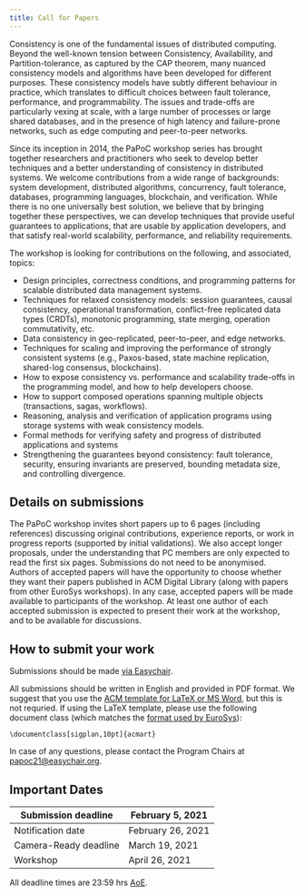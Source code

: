 ```yaml
---
title: Call for Papers
---
```


Consistency is one of the fundamental issues of distributed computing. Beyond the well-known tension between Consistency, Availability, and Partition-tolerance, as captured by the CAP theorem, many nuanced consistency models and algorithms have been developed for different purposes. These consistency models have subtly different behaviour in practice, which translates to difficult choices between fault tolerance, performance, and programmability. The issues and trade-offs are particularly vexing at scale, with a large number of processes or large shared databases, and in the presence of high latency and failure-prone networks, such as edge computing and peer-to-peer networks.

Since its inception in 2014, the PaPoC workshop series has brought together researchers and practitioners who seek to develop better techniques and a better understanding of consistency in distributed systems. We welcome contributions from a wide range of backgrounds: system development, distributed algorithms, concurrency, fault tolerance, databases, programming languages, blockchain, and verification. While there is no one universally best solution, we believe that by bringing together these perspectives, we can develop techniques that provide useful guarantees to applications, that are usable by application developers, and that satisfy real-world scalability, performance, and reliability requirements.

The workshop is looking for contributions on the following, and associated, topics:
* Design principles, correctness conditions, and programming patterns for scalable distributed data management systems.
* Techniques for relaxed consistency models: session guarantees, causal consistency, operational transformation, conflict-free replicated data types (CRDTs), monotonic programming, state merging, operation commutativity, etc.
* Data consistency in geo-replicated, peer-to-peer, and edge networks.
* Techniques for scaling and improving the performance of strongly consistent systems (e.g., Paxos-based, state machine replication, shared-log consensus, blockchains).
* How to expose consistency vs. performance and scalability trade-offs in the programming model, and how to help developers choose.
* How to support composed operations spanning multiple objects (transactions, sagas, workflows).
* Reasoning, analysis and verification of application programs using storage systems with weak consistency models.
* Formal methods for verifying safety and progress of distributed applications and systems
* Strengthening the guarantees beyond consistency: fault tolerance, security, ensuring invariants are preserved, bounding metadata size, and controlling divergence.

## Details on submissions

The PaPoC workshop invites short papers up to 6 pages (including references) discussing original contributions, experience reports, or work in progress reports (supported by initial validations). We also accept longer proposals, under the understanding that PC members are only expected to read the first six pages. Submissions do not need to be anonymised.
Authors of accepted papers will have the opportunity to choose whether they want their papers published in ACM Digital Library (along with papers from other EuroSys workshops). In any case, accepted papers will be made available to participants of the workshop. At least one author of each accepted submission is expected to present their work at the workshop, and to be available for discussions.

## How to submit your work
Submissions should be made [via Easychair](https://easychair.org/conferences/?conf=papoc21).

All submissions should be written in English and provided in PDF format. We suggest that you use the [ACM template for LaTeX or MS Word](https://www.acm.org/publications/proceedings-template), but this is not requried.
If using the LaTeX template, please use the following document class (which matches the [format used by EuroSys](https://2021.eurosys.org/cfp.html#cfp)):

    \documentclass[sigplan,10pt]{acmart}

In case of any questions, please contact the Program Chairs at [papoc21@easychair.org](mailto:papoc2021@easychair.org).

## Important Dates

| Submission deadline   | February 5, 2021 |
|---|---|
| Notification date     | February 26, 2021 |
| Camera-Ready deadline | March 19, 2021 |
| Workshop              | April 26, 2021 |


All deadline times are 23:59 hrs [AoE](https://www.timeanddate.com/time/zones/aoe).
